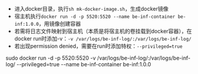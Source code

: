 - 进入docker目录，执行`sh mk-docker-image.sh`，生成docker镜像
- 宿主机执行`docker run -d -p 5520:5520 --name be-inf-container be-inf:1.0.0`，用镜像创建容器
- 若需将日志文件映射到宿主机（本质是将宿主机的卷挂载到docker容器），在docker run时添加-v：`-v /var/logs/be-inf-log/:/var/logs/be-inf-log/`
- 若出现permission denied，需要在run时添加特权：`--privileged=true`

sudo docker run -d -p 5520:5520 -v /var/logs/be-inf-log/:/var/logs/be-inf-log/ --privileged=true --name be-inf-container be-inf:1.0.0
